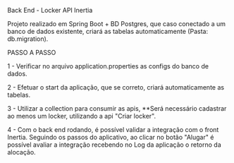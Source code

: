 Back End - Locker API Inertia

Projeto realizado em Spring Boot + BD Postgres, que caso conectado a um banco de dados existente, criará as tabelas automaticamente (Pasta: db.migration).

PASSO A PASSO

1 - Verificar no arquivo application.properties as configs do banco de dados.

2 - Efetuar o start da aplicação, que se correto, criará automaticamente as tabelas.

3 - Utilizar a collection para consumir as apis, **Será necessário cadastrar ao menos um locker, utilizando a api "Criar locker".

4 - Com o back end rodando, é possível validar a integração com o front Inertia. Seguindo os passos do aplicativo, ao clicar no botão "Alugar" é possível avaliar a integração recebendo no Log da aplicação o retorno da alocação.
